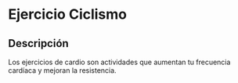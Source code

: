 # Ejercicio Ciclismo

## Descripción
Los ejercicios de cardio son actividades que aumentan tu frecuencia cardíaca y mejoran la resistencia.